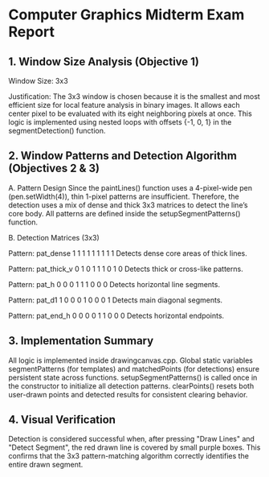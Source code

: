 # Computer Graphics Midterm Exam Report

## 1. Window Size Analysis (Objective 1)
Window Size: 3x3

Justification:
The 3x3 window is chosen because it is the smallest and most efficient size for local feature analysis in binary images. It allows each center pixel to be evaluated with its eight neighboring pixels at once. This logic is implemented using nested loops with offsets {-1, 0, 1} in the segmentDetection() function.

## 2. Window Patterns and Detection Algorithm (Objectives 2 & 3)

A. Pattern Design
Since the paintLines() function uses a 4-pixel-wide pen (pen.setWidth(4)), thin 1-pixel patterns are insufficient. Therefore, the detection uses a mix of dense and thick 3x3 matrices to detect the line’s core body. All patterns are defined inside the setupSegmentPatterns() function.

B. Detection Matrices (3x3)

Pattern: pat_dense
1 1 1
1 1 1
1 1 1
Detects dense core areas of thick lines.

Pattern: pat_thick_v
0 1 0
1 1 1
0 1 0
Detects thick or cross-like patterns.

Pattern: pat_h
0 0 0
1 1 1
0 0 0
Detects horizontal line segments.

Pattern: pat_d1
1 0 0
0 1 0
0 0 1
Detects main diagonal segments.

Pattern: pat_end_h
0 0 0
0 1 1
0 0 0
Detects horizontal endpoints.

## 3. Implementation Summary
All logic is implemented inside drawingcanvas.cpp.
Global static variables segmentPatterns (for templates) and matchedPoints (for detections) ensure persistent state across functions.
setupSegmentPatterns() is called once in the constructor to initialize all detection patterns.
clearPoints() resets both user-drawn points and detected results for consistent clearing behavior.

## 4. Visual Verification
Detection is considered successful when, after pressing "Draw Lines" and "Detect Segment", the red drawn line is covered by small purple boxes.
This confirms that the 3x3 pattern-matching algorithm correctly identifies the entire drawn segment.
